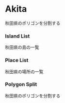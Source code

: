 Akita
===============

秋田県のポリゴンを分割する

### Island List

秋田県の島の一覧

### Place List

秋田県の場所の一覧

### Polygon Split

秋田県のポリゴンを分割する
